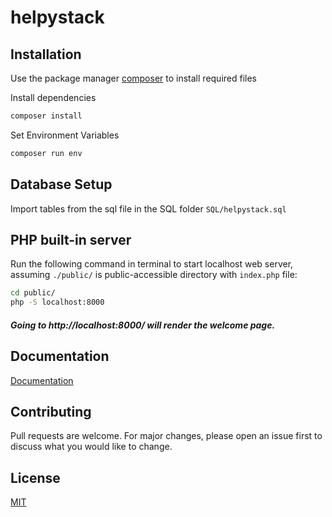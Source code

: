 # helpystack

## Installation

Use the package manager [composer](https://getcomposer.org/) to install required files

Install dependencies
```bash
composer install
```
Set Environment Variables
```bash
composer run env
```

## Database Setup

Import tables from the sql file in the SQL folder 
`SQL/helpystack.sql`


## PHP built-in server
Run the following command in terminal to start localhost web server, assuming `./public/` is public-accessible directory with `index.php` file:

```bash
cd public/
php -S localhost:8000
```

##### Going to http://localhost:8000/ will render the welcome page.
## Documentation
[Documentation](https://yusfuu.github.io/Lightweight-PHP-Framework-For-APIs/)

## Contributing
Pull requests are welcome. For major changes, please open an issue first to discuss what you would like to change.

## License
[MIT](https://choosealicense.com/licenses/mit/)
